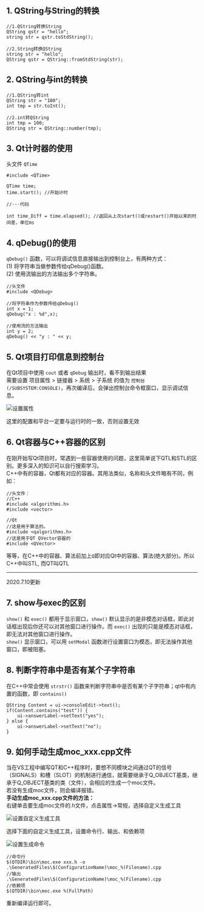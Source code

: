 ## 1. QString与String的转换
```
//1.QString转换String
QString qstr = "hello";
string str = qstr.toStdString();

//2.String转换QString
string str = "hello";
QString qstr = QString::fromStdString(str);
```

## 2. QString与int的转换
```
//1.QString转int
QString str = "100";
int tmp = str.toInt();

//2.int转QString
int tmp = 100;
QString str = QString::number(tmp);
```

## 3. Qt计时器的使用
头文件 `QTime`
```
#include <QTime>

QTime time;
time.start(); //开始计时

//···代码

int time_Diff = time.elapsed(); //返回从上次start()或restart()开始以来的时间差，单位ms
```

## 4. qDebug()的使用
`qDebug()` 函数，可以将调试信息直接输出到控制台上，有两种方式：  
(1) 将字符串当做参数传给qDebug()函数。  
(2) 使用流输出的方法输出多个字符串。  
```
//头文件
#include <QDebug>

//将字符串作为参数传给qDebug()
int x = 1;
qDebug("x : %d",x);
 
//使用流的方法输出
int y = 2;
qDebug() << "y : " << y;
```

## 5. Qt项目打印信息到控制台
在Qt项目中使用 `cout` 或者 `qDebug` 输出时，看不到输出结果  
需要设置 项目属性 > 链接器 > 系统 > 子系统 的值为 `控制台 (/SUBSYSTEM:CONSOLE)`，再次编译后，会弹出控制台命令框窗口，显示调试信息。 

![设置属性](https://upload-images.jianshu.io/upload_images/22192996-7e7d3628b946505c.png?imageMogr2/auto-orient/strip%7CimageView2/2/w/1240)

这里的配置和平台一定要与运行时的一致，否则设置无效

## 6. Qt容器与C++容器的区别
在刚开始写Qt项目时，常遇到一些容器使用的问题，这里简单说下QTL和STL的区别。更多深入的知识可以自行搜索学习。  
C++中有的容器，Qt都有对应的容器。其用法类似，名称和头文件略有不同，例如：
```
//头文件：
//C++
#include <algorithms.h>
#include <vector>

//Qt
//这是用于算法的。
#include <qalgorithms.h>
//这是用于QT QVector容器的
#include <QVector>
```
等等，在C++中的容器、算法前加上`Q`即对应Qt中的容器、算法(绝大部分)。所以C++中叫STL,  而QT叫QTL
***
2020.7.10更新
## 7. show与exec的区别
`show()` 和 `exec()` 都用于显示窗口，`show()` 默认显示的是非模态对话框，即此对话框出现后你还可以对其他窗口进行操作。而 `exec()` 出现的只能是模态对话框，即无法对其他窗口进行操作。  
`show()` 显示窗口，可以用 `setModal` 函数进行设置窗口为模态，即无法操作其他窗口，即被阻塞。

## 8. 判断字符串中是否有某个子字符串
在C++中常会使用 `strstr()` 函数来判断字符串中是否有某个子字符串；qt中有内置的函数，即 `contains()`
```
QString Content = ui->consoleEdit->text(); 
if(Content.contains("test")) { 
    ui->answerLabel->setText("yes"); 
} else { 
    ui->answerLabel->setText("no"); 
} 
```

## 9. 如何手动生成moc_xxx.cpp文件
当在VS工程中编写QT和C++程序时，要想不同模块之间通过QT的信号（SIGNALS）和槽（SLOT）的机制进行通信，就需要继承于Q_OBJECT基类，继承于Q_OBJECT基类的类（文件），会相应的生成一个moc文件。  
若没有生成moc文件，则会编译报错。  
**手动生成moc_xxx.cpp文件的方法：**  
右键单击要生成moc文件的.h文件，点击属性->常规，选择自定义生成工具  

![设置自定义生成工具](https://upload-images.jianshu.io/upload_images/22192996-4c10093c1140731a.png?imageMogr2/auto-orient/strip%7CimageView2/2/w/1240)

选择下面的自定义生成工具，设置命令行、输出、和依赖项  

![设置生成命令](https://upload-images.jianshu.io/upload_images/22192996-dd57a660787284b5.png?imageMogr2/auto-orient/strip%7CimageView2/2/w/1240)

```
//命令行
$(QTDIR)\bin\moc.exe xxx.h -o .\GeneratedFiles\$(ConfigurationName)\moc_%(Filename).cpp
//输出
.\GeneratedFiles\$(ConfigurationName)\moc_%(Filename).cpp
//依赖项
$(QTDIR)\bin\moc.exe %(FullPath)
```
重新编译运行即可。
